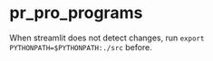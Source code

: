# pr_pro_programs

When streamlit does not detect changes, run `export PYTHONPATH=$PYTHONPATH:./src` before.